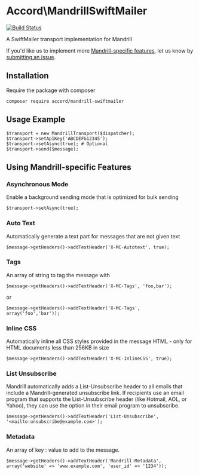 # Accord\MandrillSwiftMailer

[![Build Status](https://travis-ci.org/AccordGroup/MandrillSwiftMailer.svg?branch=master)](https://travis-ci.org/AccordGroup/MandrillSwiftMailer)

A SwiftMailer transport implementation for Mandrill

If you'd like us to implement more [Mandrill-specific features](https://mandrillapp.com/api/docs/messages.JSON.html), let us know by [submitting an issue](https://github.com/AccordGroup/MandrillSwiftMailer/issues/new).

## Installation

Require the package with composer

    composer require accord/mandrill-swiftmailer

## Usage Example

    $transport = new MandrillTransport($dispatcher);
    $transport->setApiKey('ABCDEFG12345');
    $transport->setAsync(true); # Optional
    $transport->send($message);
    
## Using Mandrill-specific Features

### Asynchronous Mode

Enable a background sending mode that is optimized for bulk sending

    $transport->setAsync(true);

### Auto Text

Automatically generate a text part for messages that are not given text

    $message->getHeaders()->addTextHeader('X-MC-Autotext', true);
    
### Tags

An array of string to tag the message with

    $message->getHeaders()->addTextHeader('X-MC-Tags', 'foo,bar');
    
or

    $message->getHeaders()->addTextHeader('X-MC-Tags', array('foo','bar'));
    
### Inline CSS

Automatically inline all CSS styles provided in the message HTML - only for HTML documents less than 256KB in size

    $message->getHeaders()->addTextHeader('X-MC-InlineCSS', true);
    
### List Unsubscribe

Mandrill automatically adds a List-Unsubscribe header to all emails that include a Mandrill-generated unsubscribe link. If recipients use an email program that supports the List-Unsubscribe header (like Hotmail, AOL, or Yahoo), they can use the option in their email program to unsubscribe.
   
    $message->getHeaders()->addTextHeader('List-Unsubscribe', '<mailto:unsubscribe@example.com>');

### Metadata

An array of key : value to add to the message.
   
    $message->getHeaders()->addTextHeader('Mandrill-Metadata', array('website' => 'www.example.com', 'user_id' => '1234'));

